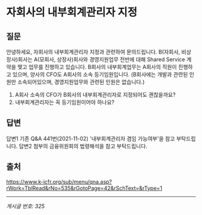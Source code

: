 # 자회사의 내부회계관리자 지정

## 질문
안녕하세요,
자회사의 내부회계관리자 지정과 관련하여 문의드립니다.
B(자회사, 비상장사)회사는 A(모회사, 상장사)회사와 경영지원업무 전반에 대해 Shared Service 계약을 맺고 업무를 진행하고 있습니다.
B회사의 내부회계업무는 A회사의 직원이 진행하고 있으며, 양사의 CFO도 A회사의 소속 등기임원입니다.
(B회사에는 개발과 관련된 인원만 소속되어있으며, 경영지원업무와 관련된 인원은 없습니다.)
1. A회사 소속의 CFO가 B회사의 내부회계관리자로 지정되어도 괜찮을까요?
2. 내부회계관리자는 꼭 등기임원이어야 하나요?

## 답변
답변1
기존 Q&A 441번(2021-11-02) '내부회계관리자 겸임 가능여부'을 참고 부탁드립니다.
답변2
첨부의 금융위원회의 법령해석을 참고 부탁드립니다.

## 출처
https://www.k-icfr.org/sub/menu/qna.asp?rWork=TblRead&rNo=535&rGotoPage=42&rSchText=&rType=1

---
*게시글 번호: 325*
